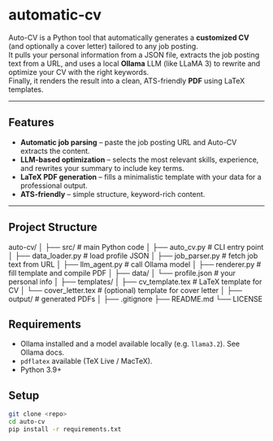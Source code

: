 # automatic-cv  

Auto-CV is a Python tool that automatically generates a **customized CV** (and optionally a cover letter) tailored to any job posting.  
It pulls your personal information from a JSON file, extracts the job posting text from a URL, and uses a local **Ollama** LLM (like LLaMA 3) to rewrite and optimize your CV with the right keywords.  
Finally, it renders the result into a clean, ATS-friendly **PDF** using LaTeX templates.

---

## Features
- **Automatic job parsing** – paste the job posting URL and Auto-CV extracts the content.
- **LLM-based optimization** – selects the most relevant skills, experience, and rewrites your summary to include key terms.
- **LaTeX PDF generation** – fills a minimalistic template with your data for a professional output.
- **ATS-friendly** – simple structure, keyword-rich content.

---

## Project Structure

auto-cv/
│
├── src/ # main Python code
│ ├── auto_cv.py # CLI entry point
│ ├── data_loader.py # load profile JSON
│ ├── job_parser.py # fetch job text from URL
│ ├── llm_agent.py # call Ollama model
│ ├── renderer.py # fill template and compile PDF
│
├── data/
│ └── profile.json # your personal info
│
├── templates/
│ ├── cv_template.tex # LaTeX template for CV
│ └── cover_letter.tex # (optional) template for cover letter
│
├── output/ # generated PDFs
│
├── .gitignore
├── README.md
└── LICENSE

## Requirements
- Ollama installed and a model available locally (e.g. `llama3.2`). See Ollama docs. 
- `pdflatex` available (TeX Live / MacTeX).
- Python 3.9+

## Setup
```bash
git clone <repo>
cd auto-cv
pip install -r requirements.txt
```